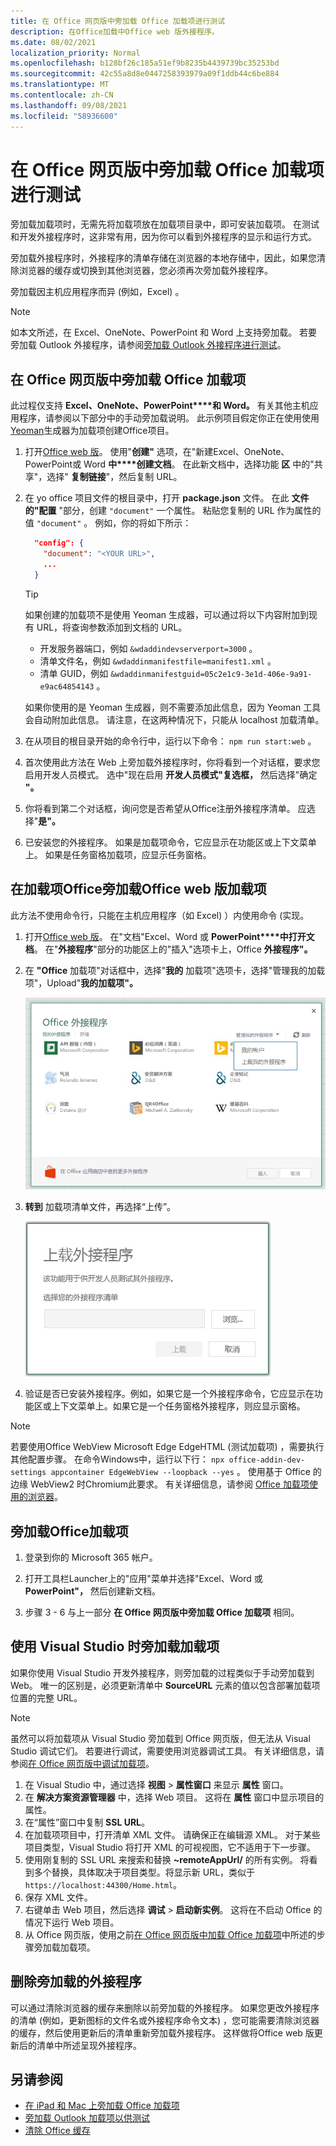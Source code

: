 ```yaml
---
title: 在 Office 网页版中旁加载 Office 加载项进行测试
description: 在Office加载中Office web 版外接程序。
ms.date: 08/02/2021
localization_priority: Normal
ms.openlocfilehash: b128bf26c185a51ef9b8235b4439739bc35253bd
ms.sourcegitcommit: 42c55a8d8e0447258393979a09f1ddb44c6be884
ms.translationtype: MT
ms.contentlocale: zh-CN
ms.lasthandoff: 09/08/2021
ms.locfileid: "58936600"
---
```

# <a name="sideload-office-add-ins-in-office-on-the-web-for-testing"></a>在 Office 网页版中旁加载 Office 加载项进行测试

旁加载加载项时，无需先将加载项放在加载项目录中，即可安装加载项。 在测试和开发外接程序时，这非常有用，因为你可以看到外接程序的显示和运行方式。

旁加载外接程序时，外接程序的清单存储在浏览器的本地存储中，因此，如果您清除浏览器的缓存或切换到其他浏览器，您必须再次旁加载外接程序。

旁加载因主机应用程序而异 (例如，Excel) 。

> [!NOTE]
> 如本文所述，在 Excel、OneNote、PowerPoint 和 Word 上支持旁加载。 若要旁加载 Outlook 外接程序，请参阅[旁加载 Outlook 外接程序进行测试](../outlook/sideload-outlook-add-ins-for-testing.md)。

## <a name="sideload-an-office-add-in-in-office-on-the-web"></a>在 Office 网页版中旁加载 Office 加载项

此过程仅支持 **Excel、OneNote、PowerPoint****和 Word。**  有关其他主机应用程序，请参阅以下部分中的手动旁加载说明。 此示例项目假定你正在使用使用[Yeoman](https://github.com/OfficeDev/generator-office)生成器为加载项创建Office项目。

1. 打开[Office web 版](https://office.live.com/)。 使用"**创建"** 选项，在"新建Excel、OneNote、PowerPoint或 Word **中****创建文档**。  在此新文档中，选择功能 **区** 中的"共享"，选择" **复制链接**"，然后复制 URL。

1. 在 yo office 项目文件的根目录中，打开 **package.json** 文件。 在此 **文件的"配置** "部分，创建 `"document"` 一个属性。 粘贴您复制的 URL 作为属性的值 `"document"` 。 例如，你的将如下所示：

    ```json
      "config": {
        "document": "<YOUR URL>",
        ...
      }
    ```

    > [!TIP]
    > 如果创建的加载项不是使用 Yeoman 生成器，可以通过将以下内容附加到现有 URL，将查询参数添加到文档的 URL。
    >
    > - 开发服务器端口，例如 `&wdaddindevserverport=3000` 。
    > - 清单文件名，例如 `&wdaddinmanifestfile=manifest1.xml` 。
    > - 清单 GUID，例如 `&wdaddinmanifestguid=05c2e1c9-3e1d-406e-9a91-e9ac64854143` 。
    >
    > 如果你使用的是 Yeoman 生成器，则不需要添加此信息，因为 Yeoman 工具会自动附加此信息。
    > 请注意，在这两种情况下，只能从 localhost 加载清单。

1. 在从项目的根目录开始的命令行中，运行以下命令： `npm run start:web` 。

1. 首次使用此方法在 Web 上旁加载外接程序时，你将看到一个对话框，要求您启用开发人员模式。 选中"现在启用 **开发人员模式"复选框，** 然后选择"确定 **"。**

1. 你将看到第二个对话框，询问您是否希望从Office注册外接程序清单。 应选择"**是"。**

1. 已安装您的外接程序。 如果是加载项命令，它应显示在功能区或上下文菜单上。 如果是任务窗格加载项，应显示任务窗格。

## <a name="sideload-an-office-add-in-in-office-on-the-web-manually"></a>在加载项Office旁加载Office web 版加载项

此方法不使用命令行，只能在主机应用程序（如 Excel) ）内使用命令 (实现。

1. 打开[Office web 版](https://office.live.com/)。 在"文档"Excel、Word 或 **PowerPoint****中打开文档**。  在"**外接程序**"部分的功能区上的"插入"选项卡上，Office **外接程序"。**

1. 在 **"Office** 加载项"对话框中，选择"**我的** 加载项"选项卡，选择"管理我的加载项"，Upload"**我的加载项"。**

    ![The Office Add-ins dialog with a drop-down in the upper right reading "Manage my add-ins" and a drop-down below it with the option "Upload My Add-in".](../images/office-add-ins-my-account.png)

1. **转到** 加载项清单文件，再选择“上传”。

    ![带浏览、上载和取消按钮的上载外接程序对话框。](../images/upload-add-in.png)

1. 验证是否已安装外接程序。例如，如果它是一个外接程序命令，它应显示在功能区或上下文菜单上。如果它是一个任务窗格外接程序，则应显示窗格。

> [!NOTE]
> 若要使用Office WebView Microsoft Edge EdgeHTML (测试加载项) ，需要执行其他配置步骤。 在命令Windows中，运行以下行： `npx office-addin-dev-settings appcontainer EdgeWebView --loopback --yes` 。 使用基于 Office 的边缘 WebView2 时Chromium此要求。 有关详细信息，请参阅 [Office 加载项使用的浏览器](../concepts/browsers-used-by-office-web-add-ins.md)。

## <a name="sideload-an-office-add-in"></a>旁加载Office加载项

1. 登录到你的 Microsoft 365 帐户。

1. 打开工具栏Launcher上的"应用"菜单并选择"Excel、Word 或 **PowerPoint"，** 然后创建新文档。

1. 步骤 3 - 6 与上一部分 **在 Office 网页版中旁加载 Office 加载项** 相同。

## <a name="sideload-an-add-in-when-using-visual-studio"></a>使用 Visual Studio 时旁加载加载项

如果你使用 Visual Studio 开发外接程序，则旁加载的过程类似于手动旁加载到 Web。 唯一的区别是，必须更新清单中 **SourceURL** 元素的值以包含部署加载项位置的完整 URL。

> [!NOTE]
> 虽然可以将加载项从 Visual Studio 旁加载到 Office 网页版，但无法从 Visual Studio 调试它们。 若要进行调试，需要使用浏览器调试工具。 有关详细信息，请参阅[在 Office 网页版中调试加载项](debug-add-ins-in-office-online.md)。

1. 在 Visual Studio 中，通过选择 **视图** > **属性窗口** 来显示 **属性** 窗口。
1. 在 **解决方案资源管理器** 中，选择 Web 项目。 这将在 **属性** 窗口中显示项目的属性。
1. 在“属性”窗口中复制 **SSL URL**。
1. 在加载项项目中，打开清单 XML 文件。 请确保正在编辑源 XML。 对于某些项目类型，Visual Studio 将打开 XML 的可视视图，它不适用于下一步骤。
1. 使用刚复制的 SSL URL 来搜索和替换 **~remoteAppUrl/** 的所有实例。 将看到多个替换，具体取决于项目类型。将显示新 URL，类似于 `https://localhost:44300/Home.html`。
1. 保存 XML 文件。
1. 右键单击 Web 项目，然后选择 **调试** > **启动新实例**。 这将在不启动 Office 的情况下运行 Web 项目。
1. 从 Office 网页版，使用之前[在 Office 网页版中加载 Office 加载项](#sideload-an-office-add-in-in-office-on-the-web)中所述的步骤旁加载加载项。

## <a name="remove-a-sideloaded-add-in"></a>删除旁加载的外接程序

可以通过清除浏览器的缓存来删除以前旁加载的外接程序。 如果您更改外接程序的清单 (例如，更新图标的文件名或外接程序命令文本) ，您可能需要清除浏览器的缓存，然后使用更新后的清单重新旁加载外接程序。 这样做将Office web 版更新后的清单中所述呈现外接程序。

## <a name="see-also"></a>另请参阅

- [在 iPad 和 Mac 上旁加载 Office 加载项](sideload-an-office-add-in-on-ipad-and-mac.md)
- [旁加载 Outlook 加载项以供测试](../outlook/sideload-outlook-add-ins-for-testing.md)
- [清除 Office 缓存](clear-cache.md)

